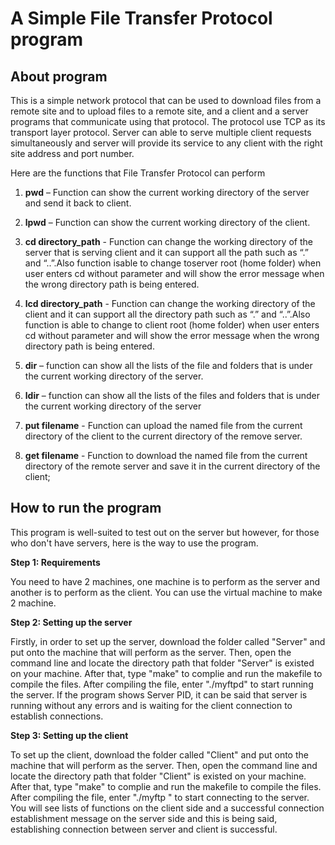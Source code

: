 # A Simple File Transfer Protocol program

## About program
This is a simple network protocol that can be used to download files from a remote site and to upload files to a remote site, and a client and a server programs that communicate using that protocol. The protocol use TCP as its transport layer protocol. Server can able to serve multiple client requests simultaneously and server will provide its service to any client with the right site address and port number. 

Here are the functions that File Transfer Protocol can perform

1. **pwd** – Function can show the current working directory of the server and send it back to client.

2. **lpwd** – Function can show the current working directory of the client.

3. **cd directory_path** - Function can change the working directory of the server that is serving client and it can support all the path such as “.” and “..”.Also function isable to change toserver root (home folder) when user enters cd without parameter and will show the error message when the wrong directory path is being entered.

4. **lcd directory_path** - Function can change the working directory of the client and it can support all the directory path such as “.” and “..”.Also function is able to change to  client root (home folder) when user enters cd without parameter and will show the error message when the wrong directory path is being entered. 

5.	**dir** – function can show all the lists of the file and folders that is under the current working directory of the server.

6.	**ldir** – function can show all the lists of the files and folders that is under the current working directory of the server

7. **put filename** - Function can upload the named file from the current directory of the client to the current directory of the remove server. 

8. **get filename**  - Function to download the named file from the current directory of the remote server and save it in the current directory of the client;

## How to run the program

This program is well-suited to test out on the server but however, for those who don't have servers, here is the way to use the program.

**Step 1: Requirements**

You need to have 2 machines, one machine is to perform as the server and another is to perform as the client. You can use the virtual machine to make 2 machine. 

**Step 2: Setting up the server** 

Firstly, in order to set up the server, download the folder called "Server" and put onto the machine that will perform as the server. Then, open the command line and locate the directory path that folder "Server" is existed on your machine. After that, type "make" to complie and run the makefile to compile the files. After compiling the file, enter "./myftpd" to start running the server. If the program shows Server PID, it can be said that server is running without any errors and is waiting for the client connection to establish connections.

**Step 3: Setting up the client** 

To set up the client, download the folder called "Client" and put onto the machine that will perform as the server. Then, open the command line and locate the directory path that folder "Client" is existed on your machine. After that, type "make" to complie and run the makefile to compile the files. After compiling the file, enter "./myftp <server IP address>" to start connecting to the server. You will see lists of functions on the client side and a successful connection establishment message on the server side and this is being said, establishing connection between server and client is successful. 

